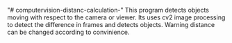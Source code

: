 "# computervision-distanc-calculation-" 
This program detects objects moving with respect to the camera or viewer.
Its uses cv2 image processing to detect the difference in frames and detects objects.
Warning distance can be changed according to convinience.
